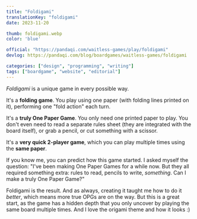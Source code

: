 ```yaml
---
title: "Foldigami"
translationKey: "foldigami"
date: 2023-11-20

thumb: foldigami.webp
color: 'blue'

official: "https://pandaqi.com/waitless-games/play/foldigami"
devlog: https://pandaqi.com/blog/boardgames/waitless-games/foldigami

categories: ["design", "programming", "writing"]
tags: ["boardgame", "website", "editorial"]
---
```


_Foldigami_ is a unique game in every possible way. 

It's a **folding game**. You play using one paper (with folding lines printed on it), performing one "fold action" each turn.

It's a **truly One Paper Game**. You only need one printed paper to play. You don't even need to read a separate rules sheet (they are integrated with the board itself), or grab a pencil, or cut something with a scissor.

It's a **very quick 2-player game**, which you can play multiple times using the **same paper**.

If you know me, you can predict how this game started. I asked myself the question: "I've been making One Paper Games for a while now. But they all required something extra: rules to read, pencils to write, _something_. Can I make a truly One Paper Game?"

Foldigami is the result. And as always, creating it taught me how to do it _better_, which means more true OPGs are on the way. But this is a great start, as the game has a hidden depth that you only uncover by playing the same board multiple times. And I love the origami theme and how it looks :)
